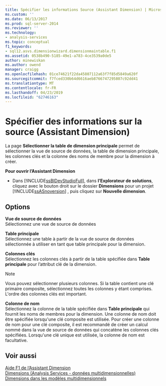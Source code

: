 ```yaml
---
title: Spécifier les informations Source (Assistant Dimension) | Microsoft Docs
ms.custom: ''
ms.date: 06/13/2017
ms.prod: sql-server-2014
ms.reviewer: ''
ms.technology:
- analysis-services
ms.topic: conceptual
f1_keywords:
- sql12.asvs.dimensionwizard.dimensionmaintable.f1
ms.assetid: 0538b490-5185-49e1-a783-4ce3539a0de5
author: minewiskan
ms.author: owend
manager: craigg
ms.openlocfilehash: 01ce74621f22da45807112a63f7f85d5849a620f
ms.sourcegitcommit: f7fced330b64d6616aeb8766747295807c92dd41
ms.translationtype: MT
ms.contentlocale: fr-FR
ms.lasthandoff: 04/23/2019
ms.locfileid: "62746163"
---
```

# <a name="specify-source-information-dimension-wizard"></a>Spécifier des informations sur la source (Assistant Dimension)
  La page **Sélectionner la table de dimension principale** permet de sélectionner la vue de source de données, la table de dimension principale, les colonnes clés et la colonne des noms de membre pour la dimension à créer.  
  
 **Pour ouvrir l’Assistant Dimension**  
  
-   Dans [!INCLUDE[ssBIDevStudioFull](../includes/ssbidevstudiofull-md.md)], dans **l’Explorateur de solutions**, cliquez avec le bouton droit sur le dossier **Dimensions** pour un projet [!INCLUDE[ssASnoversion](../includes/ssasnoversion-md.md)] , puis cliquez sur **Nouvelle dimension**.  
  
## <a name="options"></a>Options  
 **Vue de source de données**  
 Sélectionnez une vue de source de données  
  
 **Table principale**  
 Sélectionnez une table à partir de la vue de source de données sélectionnée à utiliser en tant que table principale pour la dimension.  
  
 **Colonnes clés**  
 Sélectionnez les colonnes clés à partir de la table spécifiée dans **Table principale** pour l’attribut clé de la dimension.  
  
> [!NOTE]  
>  Vous pouvez sélectionner plusieurs colonnes. Si la table contient une clé primaire composite, sélectionnez toutes les colonnes y étant comprises. L'ordre des colonnes clés est important.  
  
 **Colonne de nom**  
 Sélectionnez la colonne de la table spécifiée dans **Table principale** qui fournit les noms de membres pour la dimension. Une colonne de nom doit être spécifiée lorsqu'une clé composite est utilisée. Pour créer une colonne de nom pour une clé composite, il est recommandé de créer un calcul nommé dans la vue de source de données qui concatène les colonnes clés spécifiées. Lorsqu'une clé unique est utilisée, la colonne de nom est facultative.  
  
## <a name="see-also"></a>Voir aussi  
 [Aide F1 de l’Assistant Dimension](dimension-wizard-f1-help.md)   
 [Dimensions &#40;Analysis Services - données multidimensionnelles&#41;](multidimensional-models-olap-logical-dimension-objects/dimensions-analysis-services-multidimensional-data.md)   
 [Dimensions dans les modèles multidimensionnels](multidimensional-models/dimensions-in-multidimensional-models.md)  
  
  
